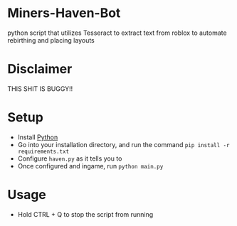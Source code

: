 # Miners-Haven-Bot
python script that utilizes Tesseract to extract text from roblox to automate rebirthing and placing layouts

# Disclaimer
THIS SHIT IS BUGGY!!

# Setup
- Install [Python](https://www.python.org/)
- Go into your installation directory, and run the command `pip install -r requirements.txt`
- Configure `haven.py` as it tells you to
- Once configured and ingame, run `python main.py`

# Usage
- Hold CTRL + Q to stop the script from running
